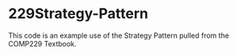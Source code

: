 # 229Strategy-Pattern

This code is an example use of the Strategy Pattern pulled from the COMP229
Textbook.
